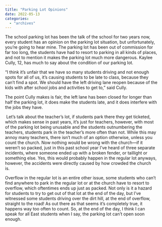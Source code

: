 ```yaml
---
title: "Parking Lot Opinions"
date: 2022-05-13
categories: 
  - "archives"
---
```


The school parking lot has been the talk of the school for two years now, every student has an opinion on the parking lot situation, but unfortunately, you’re going to hear mine. The parking lot has been out of commission for far too long, the students have had to resort to parking in all kinds of places, and not to mention it makes the parking lot much more dangerous. Kaylee Cully, 12, has much to say about the condition of our parking lot.

“I think it’s unfair that we have so many students driving and not enough spots for all of us, it’s causing students to be late to class, because they can’t find a spot. We should have the left driving lane reopen because of the kids with after school jobs and activities to get to,” said Cully.

The point Cully makes is fair, the left lane has been closed for longer than half the parking lot, it does make the students late, and it does interfere with the jobs they have. 

 Let’s talk about the teacher’s lot, if students park there they get ticketed, which makes sense in past years, it’s just for teachers, however, with most of the parking lot being unusable and the students outnumbering the teachers, students park in the teacher’s more often than not. While this may annoy many teachers, there isn’t much of an option otherwise, unless you count the church. Now nothing would be wrong with the church—if it weren’t so packed, just in this past school year I’ve heard of three separate incidents, where someone ended up with a broken fender, or taillight or something else. Yes, this would probably happen in the regular lot anyways, however, the accidents were directly caused by how crowded the church is.  

Overflow in the regular lot is an entire other issue, some students who can’t find anywhere to park in the regular lot or at the church have to resort to overflow, which oftentimes ends up just as packed. Not only is it a hazard for students to try to get out of that lot at the end of the day, but I’ve witnessed some students driving over the dirt hill, at the end of overflow, straight to the road! As out there as that seems it’s completely true, it happens way too often to count. So, at the end of the day, I think I can speak for all East students when I say, the parking lot can’t open soon enough.
